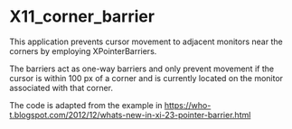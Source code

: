 # X11_corner_barrier

This application prevents cursor movement to adjacent monitors near the corners by employing XPointerBarriers.

The barriers act as one-way barriers and only prevent movement if the cursor is within 100 px of a corner and is currently located on the monitor associated with that corner. 

The code is adapted from the example in https://who-t.blogspot.com/2012/12/whats-new-in-xi-23-pointer-barrier.html
